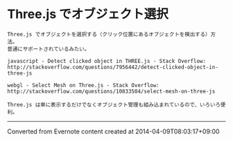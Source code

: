 # Three.js でオブジェクト選択
```
Three.js でオブジェクトを選択する（クリック位置にあるオブジェクトを検出する）方法。
普通にサポートされているみたい。

javascript - Detect clicked object in THREE.js - Stack Overflow:
http://stackoverflow.com/questions/7956442/detect-clicked-object-in-three-js

webgl - Select Mesh on Three.js - Stack Overflow:
http://stackoverflow.com/questions/10833504/select-mesh-on-three-js

Three.js は単に表示するだけでなくオブジェクト管理も組み込まれているので、いろいろ便利。
```

------------------------------------------------------------------------

Converted from Evernote content created at 2014-04-09T08:03:17+09:00